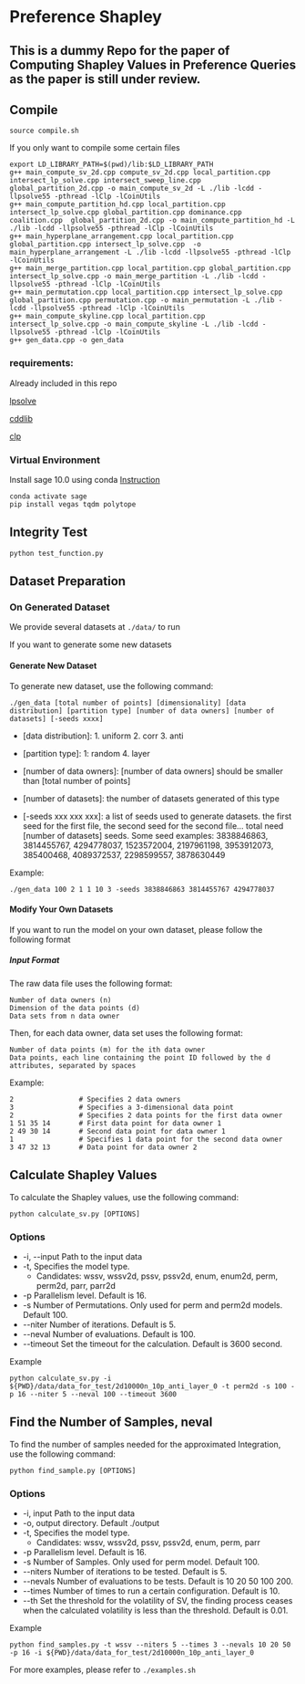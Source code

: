 # Preference Shapley


## This is a dummy Repo for the paper of Computing Shapley Values in Preference Queries as the paper is still under review.

## Compile

```
source compile.sh
```

If you only want to compile some certain files

```
export LD_LIBRARY_PATH=$(pwd)/lib:$LD_LIBRARY_PATH
g++ main_compute_sv_2d.cpp compute_sv_2d.cpp local_partition.cpp intersect_lp_solve.cpp intersect_sweep_line.cpp global_partition_2d.cpp -o main_compute_sv_2d -L ./lib -lcdd -llpsolve55 -pthread -lClp -lCoinUtils
g++ main_compute_partition_hd.cpp local_partition.cpp intersect_lp_solve.cpp global_partition.cpp dominance.cpp coalition.cpp  global_partition_2d.cpp -o main_compute_partition_hd -L ./lib -lcdd -llpsolve55 -pthread -lClp -lCoinUtils
g++ main_hyperplane_arrangement.cpp local_partition.cpp global_partition.cpp intersect_lp_solve.cpp  -o main_hyperplane_arrangement -L ./lib -lcdd -llpsolve55 -pthread -lClp -lCoinUtils
g++ main_merge_partition.cpp local_partition.cpp global_partition.cpp intersect_lp_solve.cpp -o main_merge_partition -L ./lib -lcdd -llpsolve55 -pthread -lClp -lCoinUtils
g++ main_permutation.cpp local_partition.cpp intersect_lp_solve.cpp global_partition.cpp permutation.cpp -o main_permutation -L ./lib -lcdd -llpsolve55 -pthread -lClp -lCoinUtils
g++ main_compute_skyline.cpp local_partition.cpp intersect_lp_solve.cpp -o main_compute_skyline -L ./lib -lcdd -llpsolve55 -pthread -lClp -lCoinUtils
g++ gen_data.cpp -o gen_data
```

### requirements:
Already included in this repo

[lpsolve](https://lpsolve.sourceforge.net/5.5/)

[cddlib](https://github.com/cddlib/cddlib/tree/master)

[clp](https://github.com/coin-or/Clp)

### Virtual Environment

Install sage 10.0 using conda [Instruction](https://doc.sagemath.org/html/en/installation/conda.html#sec-installation-conda-develop)

```
conda activate sage
pip install vegas tqdm polytope
```

## Integrity Test
```
python test_function.py
```

## Dataset Preparation

### On Generated Dataset
We provide several datasets at ```./data/``` to run

If you want to generate some new datasets

#### Generate New Dataset

To generate new dataset, use the following command:

```
./gen_data [total number of points] [dimensionality] [data distribution] [partition type] [number of data owners] [number of datasets] [-seeds xxxx]
```

- [data distribution]: 1. uniform 2. corr 3. anti

- [partition type]: 1: random 4. layer

- [number of data owners]: [number of data owners] should be smaller than [total number of points]

- [number of datasets]: the number of datasets generated of this type

- [-seeds xxx xxx xxx]: a list of seeds used to generate datasets. the first seed for the first file, the second seed for the second file... total need [number of datasets] seeds. Some seed examples:
3838846863, 
3814455767, 
4294778037, 
1523572004, 
2197961198, 
3953912073, 
385400468, 
4089372537, 
2298599557, 
3878630449

Example:
```
./gen_data 100 2 1 1 10 3 -seeds 3838846863 3814455767 4294778037
```

#### Modify Your Own Datasets
If you want to run the model on your own dataset, please follow the following format

##### Input Format

The raw data file uses the following format:
```
Number of data owners (n)
Dimension of the data points (d)
Data sets from n data owner
```

Then, for each data owner, data set uses the following format:
```
Number of data points (m) for the ith data owner
Data points, each line containing the point ID followed by the d attributes, separated by spaces
```

Example:
```
2                # Specifies 2 data owners
3                # Specifies a 3-dimensional data point
2                # Specifies 2 data points for the first data owner
1 51 35 14       # First data point for data owner 1
2 49 30 14       # Second data point for data owner 1
1                # Specifies 1 data point for the second data owner
3 47 32 13       # Data point for data owner 2
```


## Calculate Shapley Values

To calculate the Shapley values, use the following command:

```
python calculate_sv.py [OPTIONS]
```
### Options

- -i, --input Path to the input data
- -t, Specifies the model type.
    - Candidates: wssv, wssv2d, pssv, pssv2d, enum, enum2d, perm, perm2d, parr, parr2d
- -p Parallelism level. Default is 16.
- -s Number of Permutations. Only used for perm and perm2d models. Default 100.
- --niter Number of iterations. Default is 5.
- --neval Number of evaluations. Default is 100.
- --timeout Set the timeout for the calculation. Default is 3600 second.

Example
```
python calculate_sv.py -i ${PWD}/data/data_for_test/2d10000n_10p_anti_layer_0 -t perm2d -s 100 -p 16 --niter 5 --neval 100 --timeout 3600
```

## Find the Number of Samples, neval

To find the number of samples needed for the approximated Integration, use the following command:

```
python find_sample.py [OPTIONS]
```
### Options

- -i, input Path to the input data
- -o, output directory. Default ./output 
- -t, Specifies the model type.
    - Candidates: wssv, wssv2d, pssv, pssv2d, enum, perm, parr
- -p Parallelism level. Default is 16.
- -s Number of Samples. Only used for perm model. Default 100.
- --niters Number of iterations to be tested. Default is 5.
- --nevals Number of evaluations to be tests. Default is 10 20 50 100 200.
- --times Number of times to run a certain configuration. Default is 10.
- --th Set the threshold for the volatility of SV, the finding process ceases when the calculated volatility is less than the threshold. Default is 0.01.

Example
```
python find_samples.py -t wssv --niters 5 --times 3 --nevals 10 20 50 -p 16 -i ${PWD}/data/data_for_test/2d10000n_10p_anti_layer_0
```

For more examples, please refer to ```./examples.sh```
